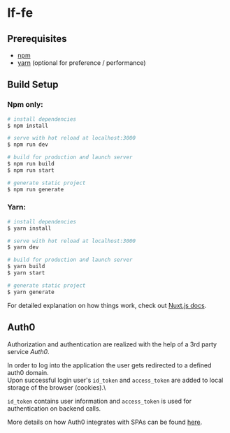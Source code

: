 # lf-fe

## Prerequisites

- [npm](https://www.npmjs.com/get-npm)
- [yarn](https://classic.yarnpkg.com/en/docs/install) (optional for preference / performance)

## Build Setup

### Npm only:

```bash
# install dependencies
$ npm install

# serve with hot reload at localhost:3000
$ npm run dev

# build for production and launch server
$ npm run build
$ npm run start

# generate static project
$ npm run generate
```

### Yarn:

```bash
# install dependencies
$ yarn install

# serve with hot reload at localhost:3000
$ yarn dev

# build for production and launch server
$ yarn build
$ yarn start

# generate static project
$ yarn generate
```

For detailed explanation on how things work, check out [Nuxt.js docs](https://nuxtjs.org).

## Auth0

Authorization and authentication are realized with the help of a 3rd party service _Auth0_.

In order to log into the application the user gets redirected to a defined auth0 domain.\
Upon successful login user's `id_token` and `access_token` are added to local storage of the browser (cookies).\

`id_token` contains user information and `access_token` is used for authentication on backend calls.

More details on how Auth0 integrates with SPAs can be found [here](https://auth0.com/docs/architecture-scenarios/spa-api).
